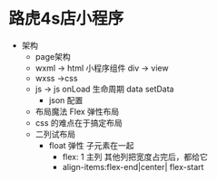 # 路虎4s店小程序

- 架构
  - page架构
  - wxml -> html
    小程序组件 div -> view
  - wxss ->css
  - js -> js
    onLoad   生命周期
    data  setData
    - json 配置
  - 布局魔法 Flex 弹性布局
  - css 的难点在于搞定布局
  - 二列试布局
    - float 弹性
      子元素在一起
      - flex: 1 主列
        其他列把宽度占完后，都给它
      - align-items:flex-end|center|
      flex-start